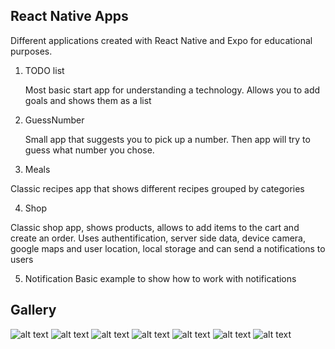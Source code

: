 ## React Native Apps

Different applications created with React Native and Expo for educational purposes.

1. TODO list

   Most basic start app for understanding a technology. Allows you to add goals and shows them as a list

2. GuessNumber

   Small app that suggests you to pick up a number. Then app will try to guess what number you chose.

3. Meals

Classic recipes app that shows different recipes grouped by categories

4. Shop

Classic shop app, shows products, allows to add items to the cart and create an order. Uses authentification,
server side data, device camera, google maps and user location, local storage and can send a notifications to users

5. Notification
   Basic example to show how to work with notifications

## Gallery

![alt text][guessnumber]
![alt text][recipes]
![alt text][todo1]
![alt text][todo2]
![alt text][shop1]
![alt text][shop2]
![alt text][shop3]

[guessnumber]: /screenshots/guessNumber1.jpg
[recipes]: ./screenshots/recipes1.jpg
[todo1]: ./screenshots/todo1.jpg
[todo2]: ./screenshots/todo2.jpg
[shop1]: ./screenshots/shop1.jpg
[shop2]: ./screenshots/shop1.jpg
[shop3]: ./screenshots/shop1.jpg
